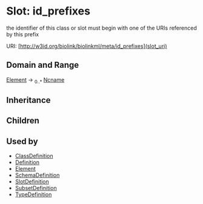 # Slot: id_prefixes


the identifier of this class or slot must begin with one of the URIs referenced by this prefix

URI: [http://w3id.org/biolink/biolinkml/meta/id_prefixes](slot_uri)
## Domain and Range

[Element](Element.md) ->  <sub>0..*</sub> [Ncname](Ncname.md)
## Inheritance

## Children

## Used by

 * [ClassDefinition](ClassDefinition.md)
 * [Definition](Definition.md)
 * [Element](Element.md)
 * [SchemaDefinition](SchemaDefinition.md)
 * [SlotDefinition](SlotDefinition.md)
 * [SubsetDefinition](SubsetDefinition.md)
 * [TypeDefinition](TypeDefinition.md)
